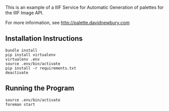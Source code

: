 This is an example of a IIIF Service for Automatic Generation of palettes for the IIIF Image API.

For more information, see <http://palette.davidnewbury.com>

## Installation Instructions

```
bundle install
pip install virtualenv
virtualenv .env
source .env/bin/activate
pip install -r requirements.txt
deactivate
```

## Running the Program

```
source .env/bin/activate
foreman start
```
